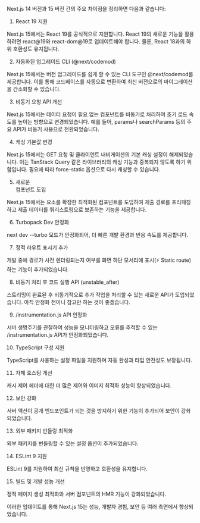 Next.js 14 버전과 15 버전 간의 주요 차이점을 정리하면 다음과 같습니다:

1. React 19 지원

Next.js 15에서는 React 19를 공식적으로 지원합니다. React 19의 새로운 기능을 활용하려면 react@19와 react-dom@19로 업데이트해야 합니다. 물론, React 18과의 하위 호환성도 유지됩니다.

2. 자동화된 업그레이드 CLI (@next/codemod)

Next.js 15에서는 버전 업그레이드를 쉽게 할 수 있는 CLI 도구인 @next/codemod를 제공합니다. 이를 통해 코드베이스를 자동으로 변환하여 최신 버전으로의 마이그레이션을 간소화할 수 있습니다.

3. 비동기 요청 API 개선

Next.js 15에서는 데이터 요청이 필요 없는 컴포넌트를 비동기로 처리하여 초기 로드 속도를 높이는 방향으로 변경되었습니다. 예를 들어, params나 searchParams 등의 주요 API가 비동기 사용으로 전환되었습니다.

4. 캐싱 기본값 변경

Next.js 15에서는 GET 요청 및 클라이언트 내비게이션의 기본 캐싱 설정이 해제되었습니다. 이는 TanStack Query 같은 라이브러리의 캐싱 기능과 중복되지 않도록 하기 위함입니다. 필요에 따라 force-static 옵션으로 다시 캐싱할 수 있습니다.

5. 새로운 <Form> 컴포넌트 도입

Next.js 15에서는 <form> 요소를 확장한 최적화된 <Form> 컴포넌트를 도입하여 제출 경로를 프리패칭하고 제출 데이터를 쿼리스트링으로 보존하는 기능을 제공합니다.

6. Turbopack Dev 안정화

next dev --turbo 모드가 안정화되어, 더 빠른 개발 환경과 반응 속도를 제공합니다.

7. 정적 라우트 표시기 추가

개발 중에 경로가 사전 렌더링되는지 여부를 화면 하단 모서리에 표시(⚡ Static route)하는 기능이 추가되었습니다.

8. 비동기 처리 후 코드 실행 API (unstable_after)

스트리밍이 완료된 후 비동기적으로 추가 작업을 처리할 수 있는 새로운 API가 도입되었습니다. 아직 안정화 전이니 참고만 하는 것이 좋겠습니다.

9. /instrumentation.js API 안정화

서버 생명주기를 관찰하여 성능을 모니터링하고 오류를 추적할 수 있는 /instrumentation.js API가 안정화되었습니다.

10. TypeScript 구성 지원

TypeScript를 사용하는 설정 파일을 지원하며 자동 완성과 타입 안전성도 보장됩니다.

11. 자체 호스팅 개선

캐시 제어 헤더에 대한 더 많은 제어와 이미지 최적화 성능이 향상되었습니다.

12. 보안 강화

서버 액션이 공개 엔드포인트가 되는 것을 방지하기 위한 기능이 추가되어 보안이 강화되었습니다.

13. 외부 패키지 번들링 최적화

외부 패키지를 번들링할 수 있는 설정 옵션이 추가되었습니다.

14. ESLint 9 지원

ESLint 9를 지원하여 최신 규칙을 반영하고 호환성을 유지합니다.

15. 빌드 및 개발 성능 개선

정적 페이지 생성 최적화와 서버 컴포넌트의 HMR 기능이 강화되었습니다.

이러한 업데이트를 통해 Next.js 15는 성능, 개발자 경험, 보안 등 여러 측면에서 향상되었습니다.
